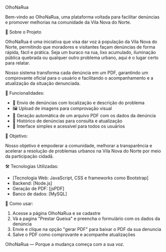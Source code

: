 OlhoNaRua
 
Bem-vindo ao OlhoNaRua, uma plataforma voltada para facilitar denúncias e promover melhorias na comunidade da Vila Nova do Norte.
 
📌 Sobre o Projeto
 
OlhoNaRua é uma iniciativa que visa dar voz à população da Vila Nova do Norte, permitindo que moradores e visitantes façam denúncias de forma rápida, fácil e prática. Seja um 
buraco na rua, lixo acumulado, iluminação pública quebrada ou qualquer outro problema urbano, aqui é o lugar certo para relatar.
 
Nosso sistema transforma cada denúncia em um PDF, garantindo um comprovante oficial para o usuário e facilitando o acompanhamento e a atualização da situação denunciada.
 
🚀 Funcionalidades:
 
- 📍 Envio de denúncias com localização e descrição do problema
- 🖼️ Upload de imagens para comprovação visual
- 🧾 Geração automática de um arquivo PDF com os dados da denúncia
- 🔄 Histórico de denúncias para consulta e atualização
- 📲 Interface simples e acessível para todos os usuários
 
🎯 Objetivo:
 
Nosso objetivo é empoderar a comunidade, melhorar a transparência e acelerar a resolução de problemas urbanos na Vila Nova do Norte por meio da participação cidadã.
 
🛠️ Tecnologias Utilizadas:
 
- [Tecnologia Web: JavaScript, CSS e frameworks como Bootstrap]
- Backend: [Node.js]
- Geração de PDF: [jsPDF]
- Banco de dados: [MySQL]
 
📄 Como usar:
 
1. Acesse a página OlhoNaRua e se cadastre
2. Vá a pagina "Prestar Queixa" e preencha o formulário com os dados da denúncia
3. Envie e clique na opção "gerar PDF" para baixar o PDF da sua denuncia
4. Salve o PDF como comprovante e acompanhe atualizações
 
 
OlhoNaRua — Porque a mudança começa com a sua voz.

